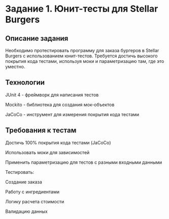# Задание 1. Юнит-тесты для Stellar Burgers
## Описание задания
Необходимо протестировать программу для заказа бургеров в Stellar Burgers с использованием юнит-тестов. Требуется достичь высокого покрытия кода тестами, используя моки и параметризацию там, где это уместно.
## Технологии
JUnit 4 - фреймворк для написания тестов

Mockito - библиотека для создания мок-объектов

JaCoCo - инструмент для измерения покрытия кода тестами
## Требования к тестам
Достичь 100% покрытия кода тестами (JaCoCo)

Использовать моки для зависимостей

Применить параметризацию для тестов с разными входными данными

Тестировать:

Создание заказа

Работу с ингредиентами

Логику расчета стоимости

Валидацию данных